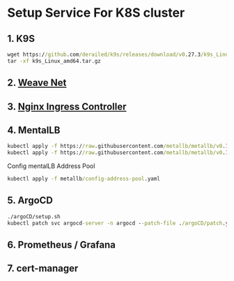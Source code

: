 # Setup Service For K8S cluster
## 1. K9S
```cmd
wget https://github.com/derailed/k9s/releases/download/v0.27.3/k9s_Linux_amd64.tar.gz
tar -xf k9s_Linux_amd64.tar.gz
```
## 2. [Weave Net](https://www.weave.works/docs/net/latest/kubernetes/kube-addon/)
## 3. [Nginx Ingress Controller](https://docs.nginx.com/nginx-ingress-controller/installation/installation-with-manifests) 
## 4. MentalLB
```cmd
kubectl apply -f https://raw.githubusercontent.com/metallb/metallb/v0.10.2/manifests/namespace.yaml
kubectl apply -f https://raw.githubusercontent.com/metallb/metallb/v0.10.2/manifests/metallb.yaml
```
Config mentalLB Address Pool
```cmd
kubectl apply -f metallb/config-address-pool.yaml
```
## 5. ArgoCD
```cmd
./argoCD/setup.sh
kubectl patch svc argocd-server -n argocd --patch-file ./argoCD/patch.yaml
```
## 6. Prometheus / Grafana 
## 7. cert-manager

